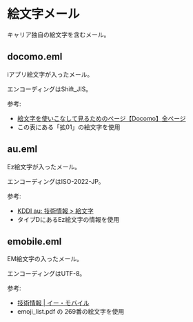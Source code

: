 # 絵文字メール

キャリア独自の絵文字を含むメール。

## docomo.eml

iアプリ絵文字が入ったメール。

エンコーディングはShift_JIS。

参考:

  * [絵文字を使いこなして見るためのページ【Docomo】全ページ](http://trialgoods.com/emoji/?career=i&amp;page=all)
  * この表にある「拡01」の絵文字を使用

## au.eml

Ez絵文字が入ったメール。

エンコーディングはISO-2022-JP。

参考:

  * [KDDI au: 技術情報 > 絵文字](http://www.au.kddi.com/ezfactory/tec/spec/3.html)
  * タイプDにあるEz絵文字の情報を使用

## emobile.eml

EM絵文字の入ったメール。

エンコーディングはUTF-8。

参考:

  * [技術情報 | イー・モバイル](http://developer.emnet.ne.jp/browser.html)
  * emoji_list.pdf の 269番の絵文字を使用 

